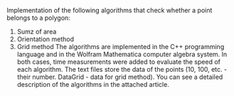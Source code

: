 Implementation of the following algorithms that check whether a point belongs to a polygon:
1. Sumz of area
2. Orientation method
3. Grid method
The algorithms are implemented in the C++ programming language and in the Wolfram Mathematica computer algebra system. In both cases, time measurements were added to evaluate the speed of each algorithm.
The text files store the data of the points (10, 100, etc. - their number. DataGrid - data for grid method).
You can see a detailed description of the algorithms in the attached article.
